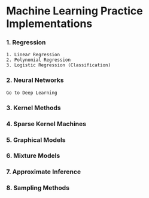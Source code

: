 # Machine Learning Practice Implementations

### 1.  Regression
	1. Linear Regression
	2. Polynomial Regression
	3. Logistic Regression (Classification)

### 2.  Neural Networks
	Go to Deep Learning

### 3.  Kernel Methods

### 4.  Sparse Kernel Machines

### 5.  Graphical Models

### 6.  Mixture Models

### 7.  Approximate Inference

### 8.  Sampling Methods


